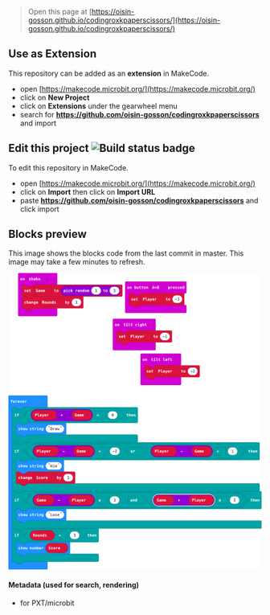 
> Open this page at [https://oisin-gosson.github.io/codingroxkpaperscissors/](https://oisin-gosson.github.io/codingroxkpaperscissors/)

## Use as Extension

This repository can be added as an **extension** in MakeCode.

* open [https://makecode.microbit.org/](https://makecode.microbit.org/)
* click on **New Project**
* click on **Extensions** under the gearwheel menu
* search for **https://github.com/oisin-gosson/codingroxkpaperscissors** and import

## Edit this project ![Build status badge](https://github.com/oisin-gosson/codingroxkpaperscissors/workflows/MakeCode/badge.svg)

To edit this repository in MakeCode.

* open [https://makecode.microbit.org/](https://makecode.microbit.org/)
* click on **Import** then click on **Import URL**
* paste **https://github.com/oisin-gosson/codingroxkpaperscissors** and click import

## Blocks preview

This image shows the blocks code from the last commit in master.
This image may take a few minutes to refresh.

![A rendered view of the blocks](https://github.com/oisin-gosson/codingroxkpaperscissors/raw/master/.github/makecode/blocks.png)

#### Metadata (used for search, rendering)

* for PXT/microbit
<script src="https://makecode.com/gh-pages-embed.js"></script><script>makeCodeRender("{{ site.makecode.home_url }}", "{{ site.github.owner_name }}/{{ site.github.repository_name }}");</script>
